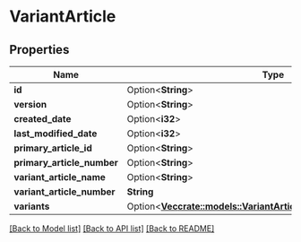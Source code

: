 # VariantArticle

## Properties

Name | Type | Description | Notes
------------ | ------------- | ------------- | -------------
**id** | Option<**String**> |  | [optional]
**version** | Option<**String**> |  | [optional]
**created_date** | Option<**i32**> |  | [optional]
**last_modified_date** | Option<**i32**> |  | [optional]
**primary_article_id** | Option<**String**> |  | [optional]
**primary_article_number** | Option<**String**> |  | [optional]
**variant_article_name** | Option<**String**> |  | [optional]
**variant_article_number** | **String** |  | 
**variants** | Option<[**Vec<crate::models::VariantArticleVariantWithoutReference>**](variantArticleVariantWithoutReference.md)> |  | [optional]

[[Back to Model list]](../README.md#documentation-for-models) [[Back to API list]](../README.md#documentation-for-api-endpoints) [[Back to README]](../README.md)


